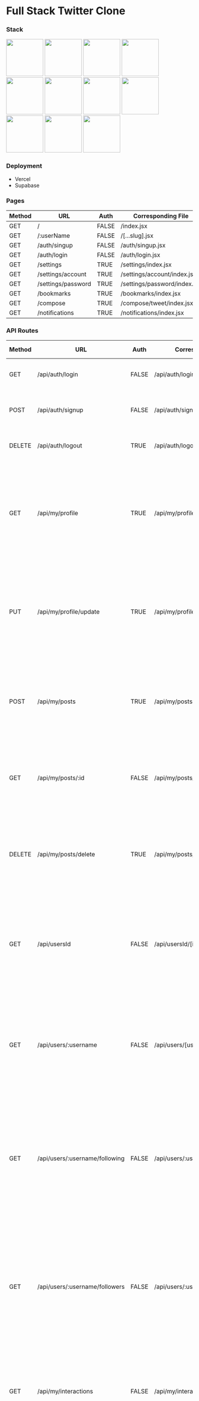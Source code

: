 # Full Stack Twitter Clone

### Stack
<div>
  <img src="https://ui-lib.com/blog/wp-content/uploads/2021/12/nextjs-boilerplate-logo.png" height="100">
  <img src="https://www.clipartmax.com/png/middle/242-2423721_logo-postgresql.png" height="100">
  <img src="https://res.cloudinary.com/practicaldev/image/fetch/s--In8-nmXa--/c_imagga_scale,f_auto,fl_progressive,h_500,q_auto,w_1000/https://dev-to-uploads.s3.amazonaws.com/uploads/articles/3ofe3msqe0bw4p6i9il8.png" height="100">
  <img src="https://www.freelogovectors.net/wp-content/uploads/2022/01/prismalogo-freelogovectors.net_.png" height="100">
  <img src="https://www.vectorlogo.zone/logos/tailwindcss/tailwindcss-ar21.png" height="100">
  <img src="https://user-images.githubusercontent.com/7342023/101421491-a0313380-3909-11eb-8dd6-6037753af051.png" height="100">
  <img src="https://logovtor.com/wp-content/uploads/2020/10/vercel-inc-logo-vector.png" height="100">
  <img src="https://getlogo.net/wp-content/uploads/2020/11/supabase-logo-vector.png" height="100">
  <img src="https://www.zencos.com/wp-content/uploads/2021/11/aws-logo.png" height="100">
  <img src="https://res.cloudinary.com/practicaldev/image/fetch/s--iBf9O9OS--/c_imagga_scale,f_auto,fl_progressive,h_1080,q_auto,w_1080/https://dev-to-uploads.s3.amazonaws.com/i/9ngdmhfexbyafu2p5cll.png" height="100">
  <img src="https://www.drupal.org/files/project-images/moment.png" height="100">
</div>

### Deployment
- Vercel
- Supabase

### Pages
|Method |URL                  |Auth   |Corresponding File           |
|-------|---------------------|-------|-----------------------------|
|GET    |/                    |FALSE  |/index.jsx                   |
|GET    |/:userName           |FALSE  |/[...slug].jsx               |
|GET    |/auth/singup         |FALSE  |/auth/singup.jsx             |
|GET    |/auth/login          |FALSE  |/auth/login.jsx              |
|GET    |/settings            |TRUE   |/settings/index.jsx          |
|GET    |/settings/account    |TRUE   |/settings/account/index.jsx  |
|GET    |/settings/password   |TRUE   |/settings/password/index.jsx |
|GET    |/bookmarks           |TRUE   |/bookmarks/index.jsx         |
|GET    |/compose             |TRUE   |/compose/tweet/index.jsx     |
|GET    |/notifications       |TRUE   |/notifications/index.jsx     |

### API Routes
|Method	|URL                            |Auth	  |Corresponding File	                |Expected Errors  |User Data                                                                                                                                        | Response                                                                                                                                                                                                                                                                                                                                                                                                                                                                                                                                                      |
|-------|-------------------------------|-------|-----------------------------------|-----------------|-------------------------------------------------------------------------------------------------------------------------------------------------|---------------------------------------------------------------------------------------------------------------------------------------------------------------------------------------------------------------------------------------------------------------------------------------------------------------------------------------------------------------------------------------------------------------------------------------------------------------------------------------------------------------------------------------------------------------|
|GET	  |/api/auth/login	              |FALSE  |/api/auth/login.jsx	              |406              |email <br/> password	                                                                                                                            |{<br/>&nbsp;&nbsp;success:&nbsp;true,<br/>&nbsp;&nbsp;message:&nbsp;'successfully&nbsp;logged&nbsp;in'<br/>}                                                                                                                                                                                                                                                                                                                                                                                                                                                   |
|POST	  |/api/auth/signup	              |FALSE  |/api/auth/signup.jsx	              |406              |name <br/> email <br/> dateOfBirth <br/> password <br/> passwordConfirmation                                                                     |{<br/>&nbsp;&nbsp;success:&nbsp;true,<br/>&nbsp;&nbsp;message:&nbsp;'created&nbsp;new&nbsp;user'<br/>}                                                                                                                                                                                                                                                                                                                                                                                                                                                         |
|DELETE |/api/auth/logout               |TRUE   |/api/auth/logout.jsx               |406              |NONE                                                                                                                                             |{<br/>&nbsp;&nbsp;success:&nbsp;true,<br/>&nbsp;&nbsp;message:&nbsp;'successfully&nbsp;logged&nbsp;out'<br/>}                                                                                                                                                                                                                                                                                                                                                                                                                                                  |
|       |                               |       |                                   |                 |                                                                                                                                                 |                                                                                                                                                                                                                                                                                                                                                                                                                                                                                                                                                               |
|GET    |/api/my/profile                |TRUE   |/api/my/profile/index.jsx          |401, 406         |NONE                                                                                                                                             |{<br/>&nbsp;&nbsp;"id":&nbsp;String,<br/>&nbsp;&nbsp;"userName":&nbsp;String<br/>&nbsp;&nbsp;"name":&nbsp;String,<br/>&nbsp;&nbsp;"email":&nbsp;String<br/>&nbsp;&nbsp;"bio":&nbsp;String,<br/>&nbsp;&nbsp;"avatarImg":&nbsp;String,<br/>&nbsp;&nbsp;"headerImg":&nbsp;String,<br/>&nbsp;&nbsp;"location":&nbsp;String,<br/>&nbsp;&nbsp;"website":&nbsp;String,<br/>&nbsp;&nbsp;"dateOfBirth":&nbsp;Object,<br/>&nbsp;&nbsp;"joinDate":&nbsp;Object<br/>}                                                                                                      |
|PUT    |/api/my/profile/update         |TRUE   |/api/my/profile/update.jsx         |401, 406         |userName<br/>name<br/>email<br/>bio<br/>avatarImg<br/>headerImg<br/>location<br/>website<br/>dateOfBirth<br/> password<br/>passwordConfrimation  |{<br/>&nbsp;&nbsp;"id":&nbsp;String,<br/>&nbsp;&nbsp;"userName":&nbsp;String<br/>&nbsp;&nbsp;"name":&nbsp;String,<br/>&nbsp;&nbsp;"email":&nbsp;String<br/>&nbsp;&nbsp;"bio":&nbsp;String,<br/>&nbsp;&nbsp;"avatarImg":&nbsp;String,<br/>&nbsp;&nbsp;"headerImg":&nbsp;String,<br/>&nbsp;&nbsp;"location":&nbsp;String,<br/>&nbsp;&nbsp;"website":&nbsp;String,<br/>&nbsp;&nbsp;"dateOfBirth":&nbsp;Object,<br/>&nbsp;&nbsp;"joinDate":&nbsp;Object<br/>}                                                                                                      |
|       |                               |       |                                   |                 |                                                                                                                                                 |                                                                                                                                                                                                                                                                                                                                                                                                                                                                                                                                                               |
|POST   |/api/my/posts                  |TRUE   |/api/my/posts.jsx                  |401, 406         |content <br/> mediaUrl <br/> postType <br/> postId                                                                                               |{<br/>&nbsp;&nbsp;"id":&nbsp;Int,<br/>&nbsp;&nbsp;"userId":&nbsp;String<br/>&nbsp;&nbsp;"postId":&nbsp;Int,<br/>&nbsp;&nbsp;"content":&nbsp;String,<br/>&nbsp;&nbsp;"mediaUrl":&nbsp;String,<br/>&nbsp;&nbsp;"date":&nbsp;Object,<br/>&nbsp;&nbsp;"editDate":&nbsp;Object,<br/>&nbsp;&nbsp;"postType":&nbsp;String<br/>}                                                                                                                                                                                                                                       |
|GET    |/api/my/posts/:id              |FALSE  |/api/my/posts/[id].jsx             |404, 406         |NONE                                                                                                                                             |{<br/>&nbsp;&nbsp;"id":&nbsp;Int,<br/>&nbsp;&nbsp;"userId":&nbsp;String<br/>&nbsp;&nbsp;"postId":&nbsp;Int,<br/>&nbsp;&nbsp;"content":&nbsp;String,<br/>&nbsp;&nbsp;"mediaUrl":&nbsp;String,<br/>&nbsp;&nbsp;"date":&nbsp;Object,<br/>&nbsp;&nbsp;"editDate":&nbsp;Object,<br/>&nbsp;&nbsp;"postType":&nbsp;String<br/>}                                                                                                                                                                                                                                       |
|DELETE |/api/my/posts/delete           |TRUE   |/api/my/posts/delete.jsx           |401, 404, 406    |postId                                                                                                                                           |{<br/>&nbsp;&nbsp;"id":&nbsp;Int,<br/>&nbsp;&nbsp;"userId":&nbsp;String<br/>&nbsp;&nbsp;"postId":&nbsp;Int,<br/>&nbsp;&nbsp;"content":&nbsp;String,<br/>&nbsp;&nbsp;"mediaUrl":&nbsp;String,<br/>&nbsp;&nbsp;"date":&nbsp;Object,<br/>&nbsp;&nbsp;"editDate":&nbsp;Object,<br/>&nbsp;&nbsp;"postType":&nbsp;String<br/>}                                                                                                                                                                                                                                       |
|       |                               |       |                                   |                 |                                                                                                                                                 |                                                                                                                                                                                                                                                                                                                                                                                                                                                                                                                                                               |
|GET    |/api/usersId                   |FALSE  |/api/usersId/[id]/index.jsx        |404, 406         |NONE                                                                                                                                             |{<br/>&nbsp;&nbsp;"id":&nbsp;String,<br/>&nbsp;&nbsp;"userName":&nbsp;String<br/>&nbsp;&nbsp;"name":&nbsp;String,<br/>&nbsp;&nbsp;"email":&nbsp;String<br/>&nbsp;&nbsp;"bio":&nbsp;String,<br/>&nbsp;&nbsp;"avatarImg":&nbsp;String,<br/>&nbsp;&nbsp;"headerImg":&nbsp;String,<br/>&nbsp;&nbsp;"location":&nbsp;String,<br/>&nbsp;&nbsp;"website":&nbsp;String,<br/>&nbsp;&nbsp;"dateOfBirth":&nbsp;Object,<br/>&nbsp;&nbsp;"joinDate":&nbsp;Object<br/>}                                                                                                      |
|       |                               |       |                                   |                 |                                                                                                                                                 |                                                                                                                                                                                                                                                                                                                                                                                                                                                                                                                                                               |
|GET    |/api/users/:username           |FALSE  |/api/users/[username]/index.jsx    |404, 406         |NONE                                                                                                                                             |{<br/>&nbsp;&nbsp;"id":&nbsp;String,<br/>&nbsp;&nbsp;"userName":&nbsp;String<br/>&nbsp;&nbsp;"name":&nbsp;String,<br/>&nbsp;&nbsp;"email":&nbsp;String<br/>&nbsp;&nbsp;"bio":&nbsp;String,<br/>&nbsp;&nbsp;"avatarImg":&nbsp;String,<br/>&nbsp;&nbsp;"headerImg":&nbsp;String,<br/>&nbsp;&nbsp;"location":&nbsp;String,<br/>&nbsp;&nbsp;"website":&nbsp;String,<br/>&nbsp;&nbsp;"dateOfBirth":&nbsp;Object,<br/>&nbsp;&nbsp;"joinDate":&nbsp;Object<br/>}                                                                                                      |
|GET    |/api/users/:username/following |FALSE  |/api/users/:username/following.jsx |404, 406         |NONE                                                                                                                                             |[<br/>&nbsp;&nbsp;{<br/> &nbsp;&nbsp;&nbsp;&nbsp;&nbsp;&nbsp;"id":&nbsp;Int,<br/> &nbsp;&nbsp;&nbsp;&nbsp;&nbsp;&nbsp;"postId":&nbsp;null,<br/> &nbsp;&nbsp;&nbsp;&nbsp;&nbsp;&nbsp;"postUserId":&nbsp;String,<br/> &nbsp;&nbsp;&nbsp;&nbsp;&nbsp;&nbsp;"interactionUserId":&nbsp;String,<br/> &nbsp;&nbsp;&nbsp;&nbsp;&nbsp;&nbsp;"date":&nbsp;Object,<br/> &nbsp;&nbsp;&nbsp;&nbsp;&nbsp;&nbsp;"actionType":&nbsp;String,<br/> &nbsp;&nbsp;&nbsp;&nbsp;&nbsp;&nbsp;"interactionUser":&nbsp;{<br/> &nbsp;&nbsp;&nbsp;&nbsp;&nbsp;&nbsp;&nbsp;&nbsp;&nbsp;&nbsp;&nbsp;&nbsp;&nbsp;&nbsp;"id":&nbsp;String<br/> &nbsp;&nbsp;&nbsp;&nbsp;&nbsp;&nbsp;&nbsp;&nbsp;&nbsp;&nbsp;&nbsp;&nbsp;&nbsp;&nbsp;"name":&nbsp;String,<br/> &nbsp;&nbsp;&nbsp;&nbsp;&nbsp;&nbsp;&nbsp;&nbsp;&nbsp;&nbsp;&nbsp;&nbsp;&nbsp;&nbsp;"userName":&nbsp;String,<br/> &nbsp;&nbsp;&nbsp;&nbsp;&nbsp;&nbsp;&nbsp;&nbsp;&nbsp;&nbsp;&nbsp;&nbsp;&nbsp;&nbsp;"avatarImg":&nbsp;String,<br/> &nbsp;&nbsp;&nbsp;&nbsp;&nbsp;&nbsp;&nbsp;&nbsp;&nbsp;&nbsp;&nbsp;&nbsp;&nbsp;&nbsp;"bio":&nbsp;String<br/> &nbsp;&nbsp;&nbsp;&nbsp;&nbsp;&nbsp;}<br/> &nbsp;&nbsp;}<br/> ] |
|GET    |/api/users/:username/followers |FALSE  |/api/users/:username/followers.jsx |404, 406         |NONE                                                                                                                                             |[<br/>&nbsp;&nbsp;{<br/> &nbsp;&nbsp;&nbsp;&nbsp;&nbsp;&nbsp;"id":&nbsp;Int,<br/> &nbsp;&nbsp;&nbsp;&nbsp;&nbsp;&nbsp;"postId":&nbsp;null,<br/> &nbsp;&nbsp;&nbsp;&nbsp;&nbsp;&nbsp;"postUserId":&nbsp;String,<br/> &nbsp;&nbsp;&nbsp;&nbsp;&nbsp;&nbsp;"interactionUserId":&nbsp;String,<br/> &nbsp;&nbsp;&nbsp;&nbsp;&nbsp;&nbsp;"date":&nbsp;Object,<br/> &nbsp;&nbsp;&nbsp;&nbsp;&nbsp;&nbsp;"actionType":&nbsp;String,<br/> &nbsp;&nbsp;&nbsp;&nbsp;&nbsp;&nbsp;"interactionUser":&nbsp;{<br/> &nbsp;&nbsp;&nbsp;&nbsp;&nbsp;&nbsp;&nbsp;&nbsp;&nbsp;&nbsp;&nbsp;&nbsp;&nbsp;&nbsp;"id":&nbsp;String<br/> &nbsp;&nbsp;&nbsp;&nbsp;&nbsp;&nbsp;&nbsp;&nbsp;&nbsp;&nbsp;&nbsp;&nbsp;&nbsp;&nbsp;"name":&nbsp;String,<br/> &nbsp;&nbsp;&nbsp;&nbsp;&nbsp;&nbsp;&nbsp;&nbsp;&nbsp;&nbsp;&nbsp;&nbsp;&nbsp;&nbsp;"userName":&nbsp;String,<br/> &nbsp;&nbsp;&nbsp;&nbsp;&nbsp;&nbsp;&nbsp;&nbsp;&nbsp;&nbsp;&nbsp;&nbsp;&nbsp;&nbsp;"avatarImg":&nbsp;String,<br/> &nbsp;&nbsp;&nbsp;&nbsp;&nbsp;&nbsp;&nbsp;&nbsp;&nbsp;&nbsp;&nbsp;&nbsp;&nbsp;&nbsp;"bio":&nbsp;String<br/> &nbsp;&nbsp;&nbsp;&nbsp;&nbsp;&nbsp;}<br/> &nbsp;&nbsp;}<br/> ] |
|       |                               |       |                                   |                 |                                                                                                                                                 |                                                                                                                                                                                                                                                                                                                                                                                                                                                                                                                                                               |
|GET    |/api/my/interactions           |FALSE  |/api/my/interactions.jsx           |401, 406         |NONE                                                                                                                                             |[ <br/> &nbsp;&nbsp;&nbsp;&nbsp;{ <br/> &nbsp;&nbsp;&nbsp;&nbsp;&nbsp;&nbsp;&nbsp;&nbsp;"id":&nbsp;Int, <br/> &nbsp;&nbsp;&nbsp;&nbsp;&nbsp;&nbsp;&nbsp;&nbsp;"postId":&nbsp;Int, <br/> &nbsp;&nbsp;&nbsp;&nbsp;&nbsp;&nbsp;&nbsp;&nbsp;"postUserId":&nbsp;String, <br/> &nbsp;&nbsp;&nbsp;&nbsp;&nbsp;&nbsp;&nbsp;&nbsp;"interactionUserId":&nbsp;String, <br/> &nbsp;&nbsp;&nbsp;&nbsp;&nbsp;&nbsp;&nbsp;&nbsp;"date":&nbsp;Object, <br/> &nbsp;&nbsp;&nbsp;&nbsp;&nbsp;&nbsp;&nbsp;&nbsp;"actionType":&nbsp;String <br/> &nbsp;&nbsp;&nbsp;&nbsp;} <br/> ]  |
|GET    |/api/my/interaction            |FALSE  |/api/my/interaction.jsx            |406              |postId <br/> interactionUserId <br/> actionType                                                                                                  |[ <br/> &nbsp;&nbsp;&nbsp;&nbsp;{ <br/> &nbsp;&nbsp;&nbsp;&nbsp;&nbsp;&nbsp;&nbsp;&nbsp;"id":&nbsp;Int, <br/> &nbsp;&nbsp;&nbsp;&nbsp;&nbsp;&nbsp;&nbsp;&nbsp;"postId":&nbsp;Int, <br/> &nbsp;&nbsp;&nbsp;&nbsp;&nbsp;&nbsp;&nbsp;&nbsp;"postUserId":&nbsp;String, <br/> &nbsp;&nbsp;&nbsp;&nbsp;&nbsp;&nbsp;&nbsp;&nbsp;"interactionUserId":&nbsp;String, <br/> &nbsp;&nbsp;&nbsp;&nbsp;&nbsp;&nbsp;&nbsp;&nbsp;"date":&nbsp;Object, <br/> &nbsp;&nbsp;&nbsp;&nbsp;&nbsp;&nbsp;&nbsp;&nbsp;"actionType":&nbsp;String <br/> &nbsp;&nbsp;&nbsp;&nbsp;} <br/> ]  |
|GET    |/api/my/bookmarks              |TRUE   |/api/my/bookmarks/index.jsx        |401, 406         |NONE                                                                                                                                             |[ <br/> &nbsp;&nbsp;&nbsp;&nbsp;{<br/> &nbsp;&nbsp;&nbsp;&nbsp;&nbsp;&nbsp;&nbsp;&nbsp;"id":&nbsp;Int,<br/> &nbsp;&nbsp;&nbsp;&nbsp;&nbsp;&nbsp;&nbsp;&nbsp;"postId":&nbsp;Int,<br/> &nbsp;&nbsp;&nbsp;&nbsp;&nbsp;&nbsp;&nbsp;&nbsp;"postUserId":&nbsp;String,<br/> &nbsp;&nbsp;&nbsp;&nbsp;&nbsp;&nbsp;&nbsp;&nbsp;"interactionUserId":&nbsp;String,<br/> &nbsp;&nbsp;&nbsp;&nbsp;&nbsp;&nbsp;&nbsp;&nbsp;"date":&nbsp;Object,<br/> &nbsp;&nbsp;&nbsp;&nbsp;&nbsp;&nbsp;&nbsp;&nbsp;"actionType":&nbsp;String,<br/> &nbsp;&nbsp;&nbsp;&nbsp;&nbsp;&nbsp;&nbsp;&nbsp;"post":&nbsp;{<br/> &nbsp;&nbsp;&nbsp;&nbsp;&nbsp;&nbsp;&nbsp;&nbsp;&nbsp;&nbsp;&nbsp;&nbsp;"id":&nbsp;Int,<br/> &nbsp;&nbsp;&nbsp;&nbsp;&nbsp;&nbsp;&nbsp;&nbsp;&nbsp;&nbsp;&nbsp;&nbsp;"userId":&nbsp;String,<br/> &nbsp;&nbsp;&nbsp;&nbsp;&nbsp;&nbsp;&nbsp;&nbsp;&nbsp;&nbsp;&nbsp;&nbsp;"postId":&nbsp;Int,<br/> &nbsp;&nbsp;&nbsp;&nbsp;&nbsp;&nbsp;&nbsp;&nbsp;&nbsp;&nbsp;&nbsp;&nbsp;"content":&nbsp;String,<br/> &nbsp;&nbsp;&nbsp;&nbsp;&nbsp;&nbsp;&nbsp;&nbsp;&nbsp;&nbsp;&nbsp;&nbsp;"mediaUrl":&nbsp;String,<br/> &nbsp;&nbsp;&nbsp;&nbsp;&nbsp;&nbsp;&nbsp;&nbsp;&nbsp;&nbsp;&nbsp;&nbsp;"date":&nbsp;Object,<br/> &nbsp;&nbsp;&nbsp;&nbsp;&nbsp;&nbsp;&nbsp;&nbsp;&nbsp;&nbsp;&nbsp;&nbsp;"editDate":&nbsp;Object,<br/> &nbsp;&nbsp;&nbsp;&nbsp;&nbsp;&nbsp;&nbsp;&nbsp;&nbsp;&nbsp;&nbsp;&nbsp;"postType":&nbsp;String,<br/> &nbsp;&nbsp;&nbsp;&nbsp;&nbsp;&nbsp;&nbsp;&nbsp;&nbsp;&nbsp;&nbsp;&nbsp;"user":&nbsp;{<br/> &nbsp;&nbsp;&nbsp;&nbsp;&nbsp;&nbsp;&nbsp;&nbsp;&nbsp;&nbsp;&nbsp;&nbsp;&nbsp;&nbsp;&nbsp;&nbsp;"id":&nbsp;String,<br/> &nbsp;&nbsp;&nbsp;&nbsp;&nbsp;&nbsp;&nbsp;&nbsp;&nbsp;&nbsp;&nbsp;&nbsp;&nbsp;&nbsp;&nbsp;&nbsp;"name":&nbsp;String,<br/> &nbsp;&nbsp;&nbsp;&nbsp;&nbsp;&nbsp;&nbsp;&nbsp;&nbsp;&nbsp;&nbsp;&nbsp;&nbsp;&nbsp;&nbsp;&nbsp;"userName":&nbsp;String,<br/> &nbsp;&nbsp;&nbsp;&nbsp;&nbsp;&nbsp;&nbsp;&nbsp;&nbsp;&nbsp;&nbsp;&nbsp;&nbsp;&nbsp;&nbsp;&nbsp;"avatarImg":&nbsp;String<br/> &nbsp;&nbsp;&nbsp;&nbsp;&nbsp;&nbsp;&nbsp;&nbsp;&nbsp;&nbsp;&nbsp;&nbsp;}<br/> &nbsp;&nbsp;&nbsp;&nbsp;&nbsp;&nbsp;&nbsp;&nbsp;}<br/> &nbsp;&nbsp;&nbsp;&nbsp;}<br/> ] |
|POST   |/api/my/notifications/post     |TRUE   |/api/my/notifications/post.jsx     |401, 406         |userId <br/> content                                                                                                                             |{<br/> &nbsp;&nbsp;"id":&nbsp;Int,<br/> &nbsp;&nbsp;"userId":&nbsp;String,<br/> &nbsp;&nbsp;"content":&nbsp;String,<br/> &nbsp;&nbsp;"sendDate":&nbsp;Object,<br/> &nbsp;&nbsp;"readDate":&nbsp;null,<br/> &nbsp;&nbsp;"received":&nbsp;false<br/> }                                                                                                                                                                                                                                                                                                           |
|PUT    |/api/my/notifications/read     |TRUE   |/api/my/notifications/read.jsx     |401, 404, 406    |id                                                                                                                                               |{<br/> &nbsp;&nbsp;"id":&nbsp;Int,<br/> &nbsp;&nbsp;"userId":&nbsp;String,<br/> &nbsp;&nbsp;"content":&nbsp;String,<br/> &nbsp;&nbsp;"sendDate":&nbsp;Object,<br/> &nbsp;&nbsp;"readDate":&nbsp;Object,<br/> &nbsp;&nbsp;"received":&nbsp;true<br/> }                                                                                                                                                                                                                                                                                                          |
|GET    |/api/my/notifications          |TRUE   |/api/my/notifications/index.jsx    |401, 406         |NONE                                                                                                                                             |[<br/> &nbsp;&nbsp;&nbsp;&nbsp;{<br/> &nbsp;&nbsp;&nbsp;&nbsp;&nbsp;&nbsp;&nbsp;&nbsp;"id":&nbsp;Int,<br/> &nbsp;&nbsp;&nbsp;&nbsp;&nbsp;&nbsp;&nbsp;&nbsp;"userId":&nbsp;String,<br/> &nbsp;&nbsp;&nbsp;&nbsp;&nbsp;&nbsp;&nbsp;&nbsp;"content":&nbsp;String,<br/> &nbsp;&nbsp;&nbsp;&nbsp;&nbsp;&nbsp;&nbsp;&nbsp;"sendDate":&nbsp;Object,<br/> &nbsp;&nbsp;&nbsp;&nbsp;&nbsp;&nbsp;&nbsp;&nbsp;"readDate":&nbsp;Object,<br/> &nbsp;&nbsp;&nbsp;&nbsp;&nbsp;&nbsp;&nbsp;&nbsp;"received":&nbsp;Boolean<br/> &nbsp;&nbsp;&nbsp;&nbsp;}<br/> ]                 |
|       |                               |       |                                   |                 |                                                                                                                                                 |                                                                                                                                                                                                                                                                                                                                                                                                                                                                                                                                                               |
|GET    |/api/post/:id                  |FALSE  |/api/post/[id].jsx                 |401, 404, 406    |NONE                                                                                                                                             |{<br/>&nbsp;&nbsp;"id":&nbsp;Int,<br/>&nbsp;&nbsp;"userId":&nbsp;String,<br/>&nbsp;&nbsp;"postId":&nbsp;Int,<br/>&nbsp;&nbsp;"content":&nbsp;String,<br/>&nbsp;&nbsp;"mediaUrl":&nbsp;String,<br/>&nbsp;&nbsp;"date":&nbsp;Object,<br/>&nbsp;&nbsp;"editDate":&nbsp;Object,<br/>&nbsp;&nbsp;"postType":&nbsp;String<br/>}                                                                                                                                                                                                                                      |
|GET    |/api/post/stats/               |FALSE  |/api/post/stats/[id].jsx           |401, 404, 406    |NONE                                                                                                                                             |{<br/>&nbsp;&nbsp;"replies":&nbsp;Int,<br/>&nbsp;&nbsp;"retweets":&nbsp;Int,<br/>&nbsp;&nbsp;"likes":&nbsp;Int,<br/>&nbsp;&nbsp;"bookmarks":&nbsp;Int<br/>}                                                                                                                                                                                                                                                                                                                                                                                                    |
|       |                               |       |                                   |                 |                                                                                                                                                 |                                                                                                                                                                                                                                                                                                                                                                                                                                                                                                                                                               |
|GET    |/api/all/users                 |FALSE  |/api/all/users.jsx                 |401, 406         |NONE                                                                                                                                             |[ <br/> &nbsp;&nbsp;&nbsp;&nbsp;{<br/> &nbsp;&nbsp;&nbsp;&nbsp;&nbsp;&nbsp;&nbsp;&nbsp;"id":&nbsp;String,<br/> &nbsp;&nbsp;&nbsp;&nbsp;&nbsp;&nbsp;&nbsp;&nbsp;"userName":&nbsp;String,<br/> &nbsp;&nbsp;&nbsp;&nbsp;&nbsp;&nbsp;&nbsp;&nbsp;"name":&nbsp;String,<br/> &nbsp;&nbsp;&nbsp;&nbsp;&nbsp;&nbsp;&nbsp;&nbsp;"bio":&nbsp;String,<br/> &nbsp;&nbsp;&nbsp;&nbsp;&nbsp;&nbsp;&nbsp;&nbsp;"avatarImg":&nbsp;String<br/> &nbsp;&nbsp;&nbsp;&nbsp;},<br/> ]                                                                                                |
|GET    |/api/all/posts                 |FALSE  |/api/all/posts.jsx                 |401, 406         |NONE                                                                                                                                             |[ <br/> &nbsp;&nbsp;&nbsp;&nbsp;{<br/> &nbsp;&nbsp;&nbsp;&nbsp;&nbsp;&nbsp;&nbsp;&nbsp;"id":&nbsp;Int,<br/> &nbsp;&nbsp;&nbsp;&nbsp;&nbsp;&nbsp;&nbsp;&nbsp;"userId":&nbsp;String,<br/> &nbsp;&nbsp;&nbsp;&nbsp;&nbsp;&nbsp;&nbsp;&nbsp;"postId":&nbsp;Int,<br/> &nbsp;&nbsp;&nbsp;&nbsp;&nbsp;&nbsp;&nbsp;&nbsp;"content":&nbsp;String,<br/> &nbsp;&nbsp;&nbsp;&nbsp;&nbsp;&nbsp;&nbsp;&nbsp;"mediaUrl":&nbsp;String,<br/> &nbsp;&nbsp;&nbsp;&nbsp;&nbsp;&nbsp;&nbsp;&nbsp;"date":&nbsp;Object,<br/> &nbsp;&nbsp;&nbsp;&nbsp;&nbsp;&nbsp;&nbsp;&nbsp;"editDate":&nbsp;Object,<br/> &nbsp;&nbsp;&nbsp;&nbsp;&nbsp;&nbsp;&nbsp;&nbsp;"postType":&nbsp;String,<br/> &nbsp;&nbsp;&nbsp;&nbsp;&nbsp;&nbsp;&nbsp;&nbsp;"user":&nbsp;{<br/> &nbsp;&nbsp;&nbsp;&nbsp;&nbsp;&nbsp;&nbsp;&nbsp;&nbsp;&nbsp;&nbsp;&nbsp;"id":&nbsp;String,<br/> &nbsp;&nbsp;&nbsp;&nbsp;&nbsp;&nbsp;&nbsp;&nbsp;&nbsp;&nbsp;&nbsp;&nbsp;"userName":&nbsp;String,<br/> &nbsp;&nbsp;&nbsp;&nbsp;&nbsp;&nbsp;&nbsp;&nbsp;&nbsp;&nbsp;&nbsp;&nbsp;"name":&nbsp;String,<br/> &nbsp;&nbsp;&nbsp;&nbsp;&nbsp;&nbsp;&nbsp;&nbsp;&nbsp;&nbsp;&nbsp;&nbsp;"avatarImg":&nbsp;String,<br/> &nbsp;&nbsp;&nbsp;&nbsp;&nbsp;&nbsp;&nbsp;&nbsp;&nbsp;&nbsp;&nbsp;&nbsp;"bio":&nbsp;String<br/> &nbsp;&nbsp;&nbsp;&nbsp;&nbsp;&nbsp;&nbsp;&nbsp;}<br/> &nbsp;&nbsp;&nbsp;&nbsp;},<br/> ]  |



### Database Schema
|enum PostTypes |
|---------------|
|TWEET          |
|RETWEET        |
|MEDIA          |
|REPLY          |


|enum ActionTypes |
|-----------------|
|LIKE             |
|BOOKMARK         |
|FOLLOW           |


#### model User
|Field            |Type           |Atrribute                                                                              |
|-----------------|---------------|---------------------------------------------------------------------------------------|
|id               |String         |@unique @default(uuid())                                                               |
|userName         |String?        |@unique                                                                                |
|name             |String         |                                                                                       |
|email            |String         |@unique                                                                                |
|passwordHash     |String         |                                                                                       |
|salt             |String         |                                                                                       |
|bio              |String?        |@db.VarChar(280)                                                                       |
|avatarImg        |String?        |@default("https://unit-2-cardify.s3.ap-northeast-1.amazonaws.com/twitter-avatar.jpg")  |
|headerImg        |String?        |                                                                                       |
|location         |String?        |                                                                                       |
|website          |String?        |                                                                                       |
|dateOfBirth      |DateTime       |                                                                                       |
|joinDate         |DateTime       |@default(now())                                                                        |
|posts            |Post[]         |                                                                                       |
|postUser         |Interaction[]  |@relation("postUser")                                                                  |
|interactionUser  |Interaction[]  |@relation("interactionUser")                                                           |
|notifications    |Notification[] |                                                                                       |


#### model Post
|Field          |Type           |Attribute                                      |
|---------------|---------------|-----------------------------------------------|
|id             |Int            |@id @default(autoincrement())                  |
|userId         |String         |                                               |
|postId         |Int?           |                                               |
|content        |String?        |@db.VarChar(280)                               |
|mediaUrl       |String?        |                                               |
|date           |DateTime       |@default(now())                                |
|editDate       |DateTime?      |                                               |
|postType       |PostTypes      |                                               |
|interactions   |Interaction[]  |                                               |
|user           |User           |@relation(fields: [userId], references: [id])  |

#### model Interaction
|Field              |Type           |Attribute                                                                    |
|-------------------|---------------|-----------------------------------------------------------------------------|
|id                 |Int            |@id @default(autoincrement())                                                |
|postId             |Int?           |                                                                             |
|postUserId         |String         |                                                                             |
|interactionUserId  |String         |                                                                             |
|date               |DateTime       |@default(now())                                                              |
|actionType         |ActionTypes    |                                                                             |
|postUser           |User           |@relation("postUser", fields: [postUserId], references: [id])                |
|interactionUser    |User           |@relation("interactionUser", fields: [interactionUserId], references: [id])  |
|post               |Post?          |@relation(fields: [postId], references: [id])                                |


#### model Notification
|Field          |Type           |Attribute                                      |
|---------------|---------------|-----------------------------------------------|
|id             |Int            |@id @default(autoincrement())                  |
|userId         |String         |                                               |
|receivingUser  |String         |                                               |
|postId         |String?        |                                               |
|content        |String         |                                               |
|sendDate       |DateTime       |@default(now())                                |
|readDate       |DateTime?      |                                               |
|received       |Boolean        |@default(false)                                |
|user           |User           |@relation(fields: [userId], references: [id])  |
